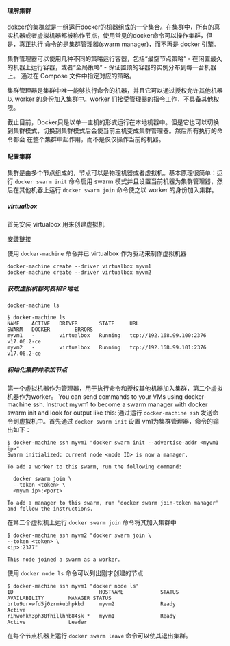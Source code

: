 #### 理解集群

dokcer的集群就是一组运行docker的机器组成的一个集合。在集群中，所有的真实机器或者虚拟机器都被称作节点，使用常见的docker命令可以操作集群，但是，真正执行
命令的是集群管理器(swarm manager)，而不再是 docker 引擎。

集群管理器可以使用几种不同的策略运行容器，包括“最空节点策略” - 在闲置最久的机器上运行容器，或者“全局策略” - 保证置顶的容器的实例分布到每一台机器上。
通过在 Compose 文件中指定对应的策略。

集群管理器是集群中唯一能够执行命令的机器，并且它可以通过授权允许其他机器以 worker 的身份加入集群中。worker 们接受管理器的指令工作，不具备其他权限。

截止目前，Docker只是以单一主机的形式运行在本地机器中。但是它也可以切换到集群模式，切换到集群模式后会使当前主机变成集群管理器。然后所有执行的命令都会
在整个集群中起作用，而不是仅仅操作当前的机器。

#### 配置集群

集群是由多个节点组成的，节点可以是物理机器或者虚拟机。基本原理很简单：运行 `docker swarm init` 命令启用 swarm 模式并且设置当前机器为集群管理器，然后在其他机器上运行 `docker swarm join` 命令使之以 worker 的身份加入集群。

##### virtualbox

首先安装 virtualbox 用来创建虚拟机

[安装链接](https://www.virtualbox.org/wiki/Downloads)

使用 `docker-machine` 命令并已 virtualbox 作为驱动来制作虚拟机器

```SHELL
docker-machine create --driver virtualbox myvm1
docker-machine create --driver virtualbox myvm2
```

##### 获取虚拟机器列表和IP地址

```SHELL
docker-machine ls

$ docker-machine ls
NAME    ACTIVE   DRIVER       STATE     URL                         SWARM   DOCKER        ERRORS
myvm1   -        virtualbox   Running   tcp://192.168.99.100:2376           v17.06.2-ce
myvm2   -        virtualbox   Running   tcp://192.168.99.101:2376           v17.06.2-ce
```

##### 初始化集群并添加节点

第一个虚拟机器作为管理器，用于执行命令和授权其他机器加入集群，第二个虚拟机器作为worker。
You can send commands to your VMs using docker-machine ssh. Instruct myvm1 to become a swarm manager with docker swarm init and look for output like this:
通过运行 `docker-machine ssh` 发送命令到虚拟机中。首先通过 `docker swarm init` 设置 vm1为集群管理器，命令的输出如下：

```SHELL
$ docker-machine ssh myvm1 "docker swarm init --advertise-addr <myvm1 ip>"
Swarm initialized: current node <node ID> is now a manager.

To add a worker to this swarm, run the following command:

  docker swarm join \
  --token <token> \
  <myvm ip>:<port>

To add a manager to this swarm, run 'docker swarm join-token manager' and follow the instructions.
```

在第二个虚拟机上运行 `docker swarm join` 命令将其加入集群中

```SHELL
$ docker-machine ssh myvm2 "docker swarm join \
--token <token> \
<ip>:2377"

This node joined a swarm as a worker.
```

使用 `docker node ls` 命令可以列出刚才创建的节点

```SHELL
$ docker-machine ssh myvm1 "docker node ls"
ID                            HOSTNAME            STATUS              AVAILABILITY        MANAGER STATUS
brtu9urxwfd5j0zrmkubhpkbd     myvm2               Ready               Active
rihwohkh3ph38fhillhhb84sk *   myvm1               Ready               Active              Leader
```

在每个节点机器上运行 `docker swarm leave` 命令可以使其退出集群。
